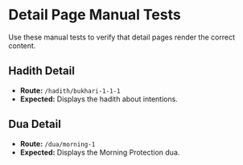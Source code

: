# Detail Page Manual Tests

Use these manual tests to verify that detail pages render the correct content.

## Hadith Detail

- **Route:** `/hadith/bukhari-1-1-1`
- **Expected:** Displays the hadith about intentions.

## Dua Detail

- **Route:** `/dua/morning-1`
- **Expected:** Displays the Morning Protection dua.

